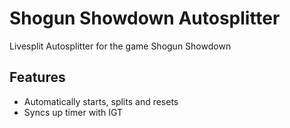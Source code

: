 # Shogun Showdown Autosplitter
Livesplit Autosplitter for the game Shogun Showdown

## Features
- Automatically starts, splits and resets
- Syncs up timer with IGT 